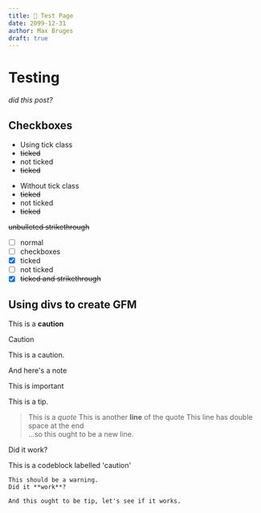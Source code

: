 ```yaml
---
title: 🧪 Test Page
date: 2099-12-31
author: Max Bruges
draft: true
---
```


# Testing

*did this post?*

## Checkboxes

<div class="tick">

- Using tick class
- ~~ticked~~
- not ticked
- ~~ticked~~

</div>

- Without tick class
- ~~ticked~~
- not ticked
- ~~ticked~~

~~unbulleted strikethrough~~

- [ ] normal
- [ ] checkboxes
- [x] ticked
- [ ] not ticked
- [x] ~~ticked and strikethrough~~ 

## Using divs to create GFM

<div class="caution">

This is a **caution**
</div>

>[!CAUTION]
> This is a caution.

<div class="note">

And here's a note
</div>

<div class="important">

This is important

</div>

<div class="tip">

This is a tip.

</div>

> This is a *quote*
> This is another **line** of the quote
> This line has double space at the end  
> ...so this ought to be a new line.

Did it work?

This is a codeblock labelled 'caution'

```caution
This should be a warning.
Did it **work**?
```

```tip
And this ought to be tip, let's see if it works.
```
